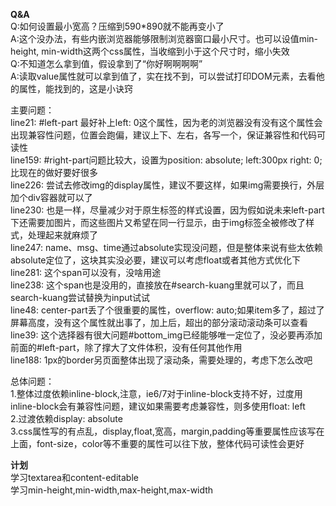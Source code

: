 **Q&A**  
Q:如何设置最小宽高？压缩到590*890就不能再变小了  
A:这个没办法，有些内嵌浏览器能够限制浏览器窗口最小尺寸。也可以设值min-height, min-width这两个css属性，当收缩到小于这个尺寸时，缩小失效  
Q:不知道怎么拿到值，假设拿到了“你好啊啊啊啊”  
A:读取value属性就可以拿到值了，实在找不到，可以尝试打印DOM元素，去看他的属性，能找到的，这是小诀窍  

主要问题：  
line21: #left-part 最好补上left: 0这个属性，因为老的浏览器没有没有这个属性会出现兼容性问题，位置会跑偏，建议上下、左右，各写一个，保证兼容性和代码可读性  
line159: #right-part问题比较大，设置为position: absolute; left:300px right: 0;比现在的做好要好很多  
line226: 尝试去修改img的display属性，建议不要这样，如果img需要换行，外层加个div容器就可以了  
line230: 也是一样，尽量减少对于原生标签的样式设置，因为假如说未来left-part下还需要加图片，而这些图片又希望在同一行显示，由于img标签全被修改了样式，处理起来就麻烦了  
line247: name、msg、time通过absolute实现没问题，但是整体来说有些太依赖absolute定位了，这块其实没必要，建议可以考虑float或者其他方式优化下  
line281: 这个span可以没有，没啥用途  
line238: 这个span也是没用的，直接放在#search-kuang里就可以了，而且search-kuang尝试替换为input试试  
line48: center-part丢了个很重要的属性，overflow: auto;如果item多了，超过了屏幕高度，没有这个属性就出事了，加上后，超出的部分滚动滚动条可以查看  
line39: 这个选择器有很大问题#bottom_img已经能够唯一定位了，没必要再添加前面的#left-part，除了撑大了文件体积，没有任何其他作用  
line188: 1px的border另页面整体出现了滚动条，需要处理的，考虑下怎么改吧  

总体问题：  
1.整体过度依赖inline-block,注意，ie6/7对于inline-block支持不好，过度用inline-block会有兼容性问题，建议如果需要考虑兼容性，则多使用float: left  
2.过渡依赖display: absolute  
3.css属性写的有点乱，display,float,宽高，margin,padding等重要属性应该写在上面，font-size，color等不重要的属性可以往下放，整体代码可读性会更好  

**计划**  
学习textarea和content-editable  
学习min-height,min-width,max-height,max-width  
